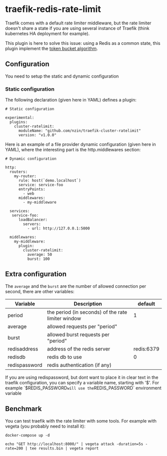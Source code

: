 # traefik-redis-rate-limit

Traefik comes with a default rate limiter middleware, but the rate limiter doesn't share a state if you are using several instance of Traefik (think kubernetes HA deployment for example).

This plugin is here to solve this issue: using a Redis as a common state, this plugin implement the [token bucket algorithm](https://en.wikipedia.org/wiki/Token_bucket).

## Configuration

You need to setup the static and dynamic configuration

### Static configuration

The following declaration (given here in YAML) defines a plugin:

```
# Static configuration

experimental:
  plugins:
    cluster-ratelimit:
      moduleName: "github.com/nzin/traefik-cluster-ratelimit"
      version: "v1.0.0"
```

Here is an example of a file provider dynamic configuration (given here in YAML), where the interesting part is the http.middlewares section:

```
# Dynamic configuration

http:
  routers:
    my-router:
      rule: host(`demo.localhost`)
      service: service-foo
      entryPoints:
        - web
      middlewares:
        - my-middleware

  services:
   service-foo:
      loadBalancer:
        servers:
          - url: http://127.0.0.1:5000
  
  middlewares:
    my-middleware:
      plugin:
        cluster-ratelimit:
          average: 50
          burst: 100
```

## Extra configuration

The `average` and the `burst` are the number of allowed connection per second, there are other variables:

| Variable      | Description                                        | default    |
|---------------|----------------------------------------------------|------------|
| period        | the period (in seconds) of the rate limiter window | 1          |
| average       | allowed requests per "period"                      |            |
| burst         | allowed burst requests per "period"                |            |
| redisaddress  | address of the redis server                        | redis:6379 |
| redisdb       | redis db to use                                    | 0          |
| redispassword | redis authentication (if any)                      |            |

If you are using redispassword, but dont want to place it in clear text in the traefik configuration, you can specify a variable name, starting with '$'. For example `$REDIS_PASSWORD` will use the `REDIS_PASSWORD` environment variable


## Benchmark

You can test traefik with the rate limiter with some tools. For example with vegeta (you probably need to install it):
```
docker-compose up -d

echo "GET http://localhost:8000/" | vegeta attack -duration=5s -rate=200 | tee results.bin | vegeta report
```
